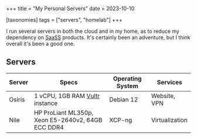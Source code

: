 +++
title = "My Personal Servers"
date = 2023-10-10

[taxonomies]
tags = ["servers", "homelab"]
+++

I run several servers in both the cloud and in my home, as to reduce my
dependency on
[SaaSS](https://www.gnu.org/philosophy/who-does-that-server-really-serve.en.html)
products. It's certainly been an adventure, but I think overall it's been a good
one.

## Servers

| Server | Specs                                               | Operating System | Services       |
| ------ | --------------------------------------------------- | ---------------- | -------------- |
| Osiris | 1 vCPU, 1GB RAM [Vultr](https://vultr.com) instance | Debian 12        | Website, VPN   |
| Nile   | HP ProLiant ML350p, Xeon E5-2640v2, 64GB ECC DDR4   | XCP-ng           | Virtualization |
